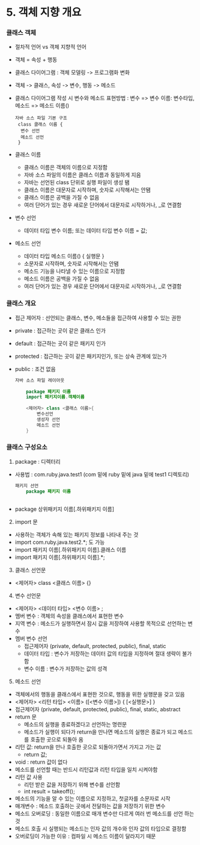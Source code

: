 # 5. 객체 지향 개요



### 클래스 객체

- 절차적 언어 vs 객체 지향적 언어

- 객체 = 속성 + 행동

- 클래스 다이어그램 : 객체 모델링 -> 프로그램화 변화

- 객체 -> 클래스, 속성 -> 변수, 행동 -> 메소드

- 클래스 다이어그램 작성 시 변수와 메소드 표현방법 : 변수 => 변수 이름: 변수타입, 메소드 => 메소드 이름()

  ```
  자바 소스 파일 기본 구조
   class 클래스 이름 {
   	변수 선언
   	메소드 선언
   }
  ```

- 클래스 이름
  - 클래스 이름은 객체의 이름으로 지정함
  - 자바 소스 파일의 이름은 클래스 이름과 동일하게 지음
  - 자바는 선언된 class 단위로 실행 파일이 생성 됌
  - 클래스 이름은 대문자로 시작하며, 숫자로 시작해서는 안됌
  - 클래스 이름은 공백을 가질 수 없음
  - 여러 단어가 있는 경우 새로운 단어에서 대문자로 시작하거나, _로 연결함
- 변수 선언
  - 데이터 타입 변수 이름; 또는 데이터 타입 변수 이름 = 값;
- 메소드 선언
  - 데이터 타입 메소드 이름() { 실행문 }
  - 소문자로 시작하며, 숫자로 시작해서는 안됌
  - 메소드 기능을 나타낼 수 있는 이름으로 지정함
  - 메소드 이름은 공백을 가질 수 없음
  - 여러 단어가 있는 경우 새로운 단어에서 대문자로 시작하거나, _로 연결함



### 클래스 개요

- 접근 제어자 : 선언되는 클래스, 변수, 메소들을 접근하여 사용할 수 있는 권한

- private : 접근하는 곳이 같은 클래스 인가

- default : 접근하는 곳이 같은 패키지 인가

- protected : 접근하는 곳이 같은 패키지인가, 또는 상속 관계에 있는가

- public : 조건 없음

  ```java
  자바 소스 파일 레이아웃
      
      package 패키지 이름
      import 패키지이름.객체이름
      
      <제어자> class <클래스 이름>{
          변수선언
          생성자 선언
          메소드 선언
      }
  ```



### 클래스 구성요소

1. package : 디렉터리

- 사용법 : com.ruby.java.test1 (com 밑에 ruby 밑에 java 밑에 test1 디렉토리)

  ```java
  패키지 선언
      package 패키지 이름
     
  ```

- package 상위패키지 이름[.하위패키지 이름]

2. import 문

- 사용하는 객체가 속해 있는 패키지 정보를 나타내 주는 것
- import com.ruby.java.test2.*; 도 가능
- import 패키지 이름[.하위패키지 이름].클래스 이름
- import 패키지 이름[.하위패키지 이름].*;

3. 클래스 선언문

- <제어자> class <클래스 이름> {}

4. 변수 선언문

- <제어자>  <데이터 타입> <변수 이름> ;
- 멤버 변수 : 객체의 속성을 클래스에서 표현한 변수
- 지역 변수 : 메소드가 실행하면서 잠시 값을 저장하여 사용할 목적으로 선언하는 변수
- 멤버 변수 선언
  - 접근제어자 (private, default, protected, public), final, static
  - 데이터 타입 : 변수가 저장하는 데이터 값의 타입을 지정하며 절대 생략이 불가함
  - 변수 이름 : 변수가 저장하는 값의 성격

5. 메소드 선언

- 객체에서의 행동을 클래스에서 표현한 것으로, 행동을 위한  실행문을 갖고 있음
- <제어자> <리턴 타입> <이름> ([<변수 이름>]) { [<실행문>] } 
- 접근제어자 (private, default, protected, public), final, static, abstract
- return 문 
  - 메소드의 실행을 종료하겠다고 선언하는 명련문
  - 메소드가 실행이 되다가 return을 만나면 메소드의 실행은 종료가 되고 메소드를 호출한 곳으로 되돌아 옴
- 리턴 값: return을 만나 호출한 곳으로 되돌아가면서 가지고 가는 값
  - return 값;
- void : return 값이 없다
- 메소드를 선언할 때는 반드시 리턴값과 리턴 타입을 일치 시켜야함
- 리턴 값 사용
  - 리턴 받은 값을 저장하기 위해 변수를 선언함
  - int result = takeoff();
- 메소드의 기능을 알 수 있는 이름으로 지정하고, 첫글자를 소문자로 시작
- 매개변수 : 메소드 호출하는 곳에서 전달하는 값을 저장하기 위한 변수
- 메소드 오버로딩 : 동일한 이름으로 매개 변수만 다르게 여러 번 메소드를 선언 하는 것
- 메소드 호출 시 실행되는 메소드는 인자 값의 개수와 인자 값의 타입으로 결정함
- 오버로딩이 가능한 이유 : 컴파일 시 메소드 이름이 달라지기 때문



